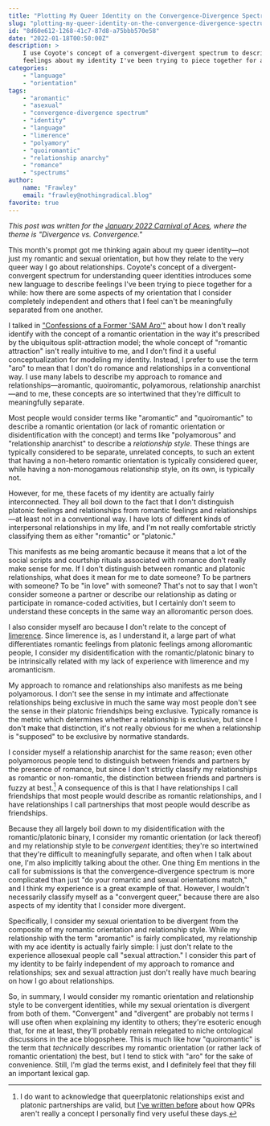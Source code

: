 ```yaml
---
title: "Plotting My Queer Identity on the Convergence-Divergence Spectrum"
slug: "plotting-my-queer-identity-on-the-convergence-divergence-spectrum"
id: "8d60e612-1268-41c7-87d8-a75bbb570e58"
date: "2022-01-18T00:50:00Z"
description: >
    I use Coyote's concept of a convergent-divergent spectrum to describe some
    feelings about my identity I've been trying to piece together for a while.
categories:
    - "language"
    - "orientation"
tags:
    - "aromantic"
    - "asexual"
    - "convergence-divergence spectrum"
    - "identity"
    - "language"
    - "limerence"
    - "polyamory"
    - "quoiromantic"
    - "relationship anarchy"
    - "romance"
    - "spectrums"
author:
    name: "Frawley"
    email: "frawley@nothingradical.blog"
favorite: true
---
```

*This post was written for the [January 2022 Carnival of
Aces](https://bringonthepigeons.wordpress.com/2022/01/05/january-2022-carnival-of-aces-divergence-vs-convergence/),
where the theme is "Divergence vs. Convergence."*

This month's prompt got me thinking again about my queer identity—not just my
romantic and sexual orientation, but how they relate to the very queer way I go
about relationships. Coyote's concept of a divergent-convergent spectrum for
understanding queer identities introduces some new language to describe
feelings I've been trying to piece together for a while: how there are some
aspects of my orientation that I consider completely independent and others
that I feel can't be meaningfully separated from one another.

I talked in ["Confessions of a Former 'SAM
Aro'"](https://nothingradical.blog/2021/09/16/confessions-of-a-former-sam-aro/)
about how I don't really identify with the concept of a romantic orientation in
the way it's prescribed by the ubiquitous split-attraction model; the whole
concept of "romantic attraction" isn't really intuitive to me, and I don't find
it a useful conceptualization for modeling my identity. Instead, I prefer to
use the term "aro" to mean that I don't do romance and relationships in a
conventional way. I use many labels to describe my approach to romance and
relationships—aromantic, quoiromantic, polyamorous, relationship anarchist—and
to me, these concepts are so intertwined that they're difficult to meaningfully
separate.

Most people would consider terms like "aromantic" and "quoiromantic" to
describe a romantic orientation (or lack of romantic orientation or
disidentification with the concept) and terms like "polyamorous" and
"relationship anarchist" to describe a *relationship style*. These things are
typically considered to be separate, unrelated concepts, to such an extent that
having a non-hetero romantic orientation is typically considered queer, while
having a non-monogamous relationship style, on its own, is typically not.

However, for me, these facets of my identity are actually fairly
interconnected. They all boil down to the fact that I don't distinguish
platonic feelings and relationships from romantic feelings and relationships—at
least not in a conventional way. I have lots of different kinds of
interpersonal relationships in my life, and I'm not really comfortable strictly
classifying them as either "romantic" or "platonic."

This manifests as me being aromantic because it means that a lot of the social
scripts and courtship rituals associated with romance don't really make sense
for me. If I don't distinguish between romantic and platonic relationships,
what does it mean for me to date someone? To be partners with someone? To be
"in love" with someone? That's not to say that I won't consider someone a
partner or describe our relationship as dating or participate in romance-coded
activities, but I certainly don't seem to understand these concepts in the same
way an alloromantic person does.

I also consider myself aro because I don't relate to the concept of
[limerence](https://en.wikipedia.org/wiki/Limerence). Since limerence is, as I
understand it, a large part of what differentiates romantic feelings from
platonic feelings among alloromantic people, I consider my disidentification
with the romantic/platonic binary to be intrinsically related with my lack of
experience with limerence and my aromanticism.

My approach to romance and relationships also manifests as me being
polyamorous. I don't see the sense in my intimate and affectionate
relationships being exclusive in much the same way most people don't see the
sense in their platonic friendships being exclusive. Typically romance is the
metric which determines whether a relationship is exclusive, but since I don't
make that distinction, it's not really obvious for me when a relationship is
"supposed" to be exclusive by normative standards.

I consider myself a relationship anarchist for the same reason; even other
polyamorous people tend to distinguish between friends and partners by the
presence of romance, but since I don't strictly classify my relationships as
romantic or non-romantic, the distinction between friends and partners is fuzzy
at best.[^1] A consequence of this is that I have relationships I call
friendships that most people would describe as romantic relationships, and I
have relationships I call partnerships that most people would describe as
friendships.

Because they all largely boil down to my disidentification with the
romantic/platonic binary, I consider my romantic orientation (or lack thereof)
and my relationship style to be *convergent* identities; they're so intertwined
that they're difficult to meaningfully separate, and often when I talk about
one, I'm also implicitly talking about the other. One thing Em mentions in the
call for submissions is that the convergence-divergence spectrum is more
complicated than just "do your romantic and sexual orientations match," and I
think my experience is a great example of that. However, I wouldn't necessarily
classify myself as a "convergent queer," because there are also aspects of my
identity that I consider more divergent.

Specifically, I consider my sexual orientation to be divergent from the
composite of my romantic orientation and relationship style. While my
relationship with the term "aromantic" is fairly complicated, my relationship
with my ace identity is actually fairly simple: I just don't relate to the
experience allosexual people call "sexual attraction." I consider this part of
my identity to be fairly independent of my approach to romance and
relationships; sex and sexual attraction just don't really have much bearing on
how I go about relationships.

So, in summary, I would consider my romantic orientation and relationship style
to be convergent identities, while my sexual orientation is divergent from both
of them. "Convergent" and "divergent" are probably not terms I will use often
when explaining my identity to others; they're esoteric enough that, for me at
least, they'll probably remain relegated to niche ontological discussions in
the ace blogosphere. This is much like how "quoiromantic" is the term that
*technically* describes my romantic orientation (or rather lack of romantic
orientation) the best, but I tend to stick with "aro" for the sake of
convenience. Still, I'm glad the terms exist, and I definitely feel that they
fill an important lexical gap.

[^1]: I do want to acknowledge that queerplatonic relationships exist and
  platonic partnerships are valid, but [I've written
  before](https://nothingradical.blog/2021/10/06/a-relationship-anarchist-perspective-on-qprs-and-friendship/)
  about how QPRs aren't really a concept I personally find very useful these
  days.
